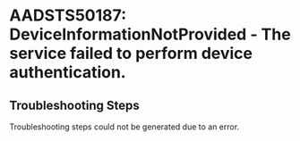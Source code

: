 
# AADSTS50187: DeviceInformationNotProvided - The service failed to perform device authentication.


## Troubleshooting Steps
Troubleshooting steps could not be generated due to an error.